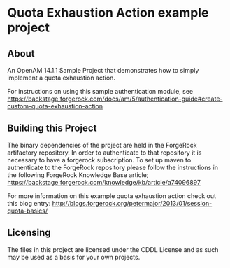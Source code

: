<!--  
/*
 * The contents of this file are subject to the terms of the Common Development and
 * Distribution License (the License). You may not use this file except in compliance with the
 * License.
 *
 * You can obtain a copy of the License at legal/CDDLv1.0.txt. See the License for the
 * specific language governing permission and limitations under the License.
 *
 * When distributing Covered Software, include this CDDL Header Notice in each file and include
 * the License file at legal/CDDLv1.0.txt. If applicable, add the following below the CDDL
 * Header, with the fields enclosed by brackets [] replaced by your own identifying
 * information: "Portions copyright [year] [name of copyright owner]".
 *
 * Copyright 2017 ForgeRock AS.
 */
-->
# Quota Exhaustion Action example project

## About

An OpenAM 14.1.1 Sample Project that demonstrates how to simply implement a quota exhaustion action.

For instructions on using this sample authentication module, see  
 <https://backstage.forgerock.com/docs/am/5/authentication-guide#create-custom-quota-exhaustion-action>

## Building this Project

The binary dependencies of the project are held in the ForgeRock artifactory repository. In order to authenticate to that repository it is necessary to have a forgerock subscription. To set up maven to authenticate to the ForgeRock repository please follow the instructions in the following ForgeRock Knowledge Base article;  
 <https://backstage.forgerock.com/knowledge/kb/article/a74096897>

For more information on this example quota exhaustion action check out this blog entry:
http://blogs.forgerock.org/petermajor/2013/01/session-quota-basics/

## Licensing

The files in this project are licensed under the CDDL License and as such may be used as a basis for your own projects.

